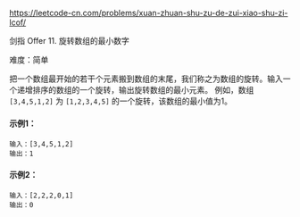 https://leetcode-cn.com/problems/xuan-zhuan-shu-zu-de-zui-xiao-shu-zi-lcof/

剑指 Offer 11. 旋转数组的最小数字

难度：简单

把一个数组最开始的若干个元素搬到数组的末尾，我们称之为数组的旋转。输入一个递增排序的数组的一个旋转，输出旋转数组的最小元素。
例如，数组 `[3,4,5,1,2]` 为 `[1,2,3,4,5]` 的一个旋转，该数组的最小值为1。  

#### 示例1：
```
输入：[3,4,5,1,2]
输出：1
```

#### 示例2：
```
输入：[2,2,2,0,1]
输出：0
```
